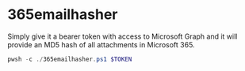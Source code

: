 # 365emailhasher

Simply give it a bearer token with access to Microsoft Graph and it will provide an MD5 hash of all attachments in Microsoft 365.

```powershell
pwsh -c ./365emailhasher.ps1 $TOKEN
```
